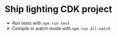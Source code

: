 # Ship lighting CDK project

- Run tests with `npm run test`
- Compile in watch mode with `npm run all-watch`
